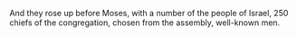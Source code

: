 And they rose up before Moses, with a number of the people of Israel, 250 chiefs of the congregation, chosen from the assembly, well-known men.
